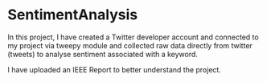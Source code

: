 # SentimentAnalysis
In this project, I have created a Twitter developer account and connected
to my project via tweepy module and collected raw data directly 
from twitter (tweets) to analyse sentiment associated with a keyword.

I have uploaded an IEEE Report to better understand the project.
